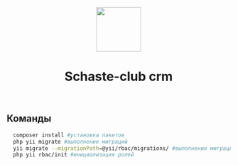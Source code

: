 <p align="center">
    <a href="https://schaste-club.ru" target="_blank">
        <img src="https://schaste-club.ru/images/logo/6.png" height="100px">
    </a>
    <h1 align="center">Schaste-club crm</h1>
    <br>
</p>

## Команды
```bash
  composer install #установка пакетов
  php yii migrate #выполнение миграций
  yii migrate --migrationPath=@yii/rbac/migrations/ #выполнение миграций RBAC
  php yii rbac/init #инициализация ролей
```

